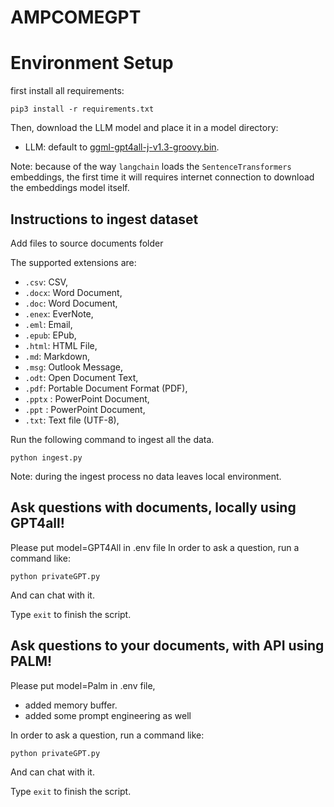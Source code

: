 # AMPCOMEGPT

# Environment Setup
first install all requirements:

```shell
pip3 install -r requirements.txt
```

Then, download the LLM model and place it in a model directory:
- LLM: default to [ggml-gpt4all-j-v1.3-groovy.bin](https://gpt4all.io/models/ggml-gpt4all-j-v1.3-groovy.bin). 


Note: because of the way `langchain` loads the `SentenceTransformers` embeddings, the first time it will requires internet connection to download the embeddings model itself.


## Instructions to ingest dataset

Add files to source documents folder

The supported extensions are:

   - `.csv`: CSV,
   - `.docx`: Word Document,
   - `.doc`: Word Document,
   - `.enex`: EverNote,
   - `.eml`: Email,
   - `.epub`: EPub,
   - `.html`: HTML File,
   - `.md`: Markdown,
   - `.msg`: Outlook Message,
   - `.odt`: Open Document Text,
   - `.pdf`: Portable Document Format (PDF),
   - `.pptx` : PowerPoint Document,
   - `.ppt` : PowerPoint Document,
   - `.txt`: Text file (UTF-8),

Run the following command to ingest all the data.

```shell
python ingest.py
```

Note: during the ingest process no data leaves local environment. 

## Ask questions with documents, locally using GPT4all!
Please put model=GPT4All in .env file
In order to ask a question, run a command like:

```shell
python privateGPT.py
```

And can chat with it.

Type `exit` to finish the script.

## Ask questions to your documents, with API using PALM!
Please put model=Palm in .env file,
- added memory buffer.
- added some prompt engineering as well

In order to ask a question, run a command like:

```shell
python privateGPT.py
```

And can chat with it.

Type `exit` to finish the script.





